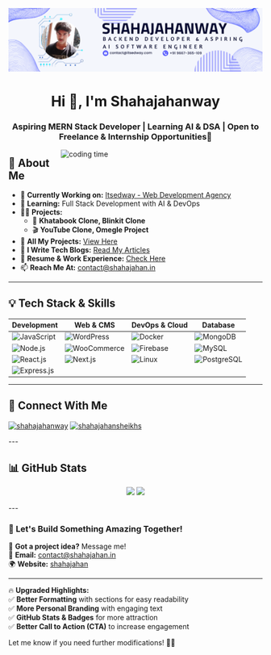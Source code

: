 ![logo](https://github.com/shahajahanway/Shahajahanway/blob/main/%20Banner.png)
<h1 align="center">Hi 👋, I'm Shahajahanway</h1>
<h3 align="center">Aspiring MERN Stack Developer | Learning AI & DSA | Open to Freelance & Internship Opportunities🚀</h3>

<img align="right" width="400" src="https://cdn.dribbble.com/users/1162077/screenshots/3848914/programmer.gif" alt="coding time">

## 🚀 About Me  
- 🔭 **Currently Working on:** [Itsedway - Web Development Agency](https://www.itsedway.com)  
- 🌱 **Learning:** Full Stack Development with AI & DevOps  
- 👨‍💻 **Projects:**  
  - 🚀 **Khatabook Clone, Blinkit Clone**  
  - 🎬 **YouTube Clone, Omegle Project**  
- 📌 **All My Projects:** [View Here](http://itsedway.com/Project)  
- 📝 **I Write Tech Blogs:** [Read My Articles](http://blog.itsedway.com)  
- 📄 **Resume & Work Experience:** [Check Here](http://itsedway.com/resume)  
- 📫 **Reach Me At:** contact@shahajahan.in

---

## 💡 Tech Stack & Skills  

| **Development** | **Web & CMS** | **DevOps & Cloud** | **Database** |
|---------------|---------------|------------------|------------|
| ![JavaScript](https://img.shields.io/badge/JavaScript-F7DF1E?style=for-the-badge&logo=javascript&logoColor=black) | ![WordPress](https://img.shields.io/badge/WordPress-21759B?style=for-the-badge&logo=wordpress&logoColor=white) | ![Docker](https://img.shields.io/badge/Docker-2496ED?style=for-the-badge&logo=docker&logoColor=white) | ![MongoDB](https://img.shields.io/badge/MongoDB-4EA94B?style=for-the-badge&logo=mongodb&logoColor=white) |
| ![Node.js](https://img.shields.io/badge/Node.js-339933?style=for-the-badge&logo=nodedotjs&logoColor=white) | ![WooCommerce](https://img.shields.io/badge/WooCommerce-96588A?style=for-the-badge&logo=woocommerce&logoColor=white) | ![Firebase](https://img.shields.io/badge/Firebase-FFCA28?style=for-the-badge&logo=firebase&logoColor=black) | ![MySQL](https://img.shields.io/badge/MySQL-4479A1?style=for-the-badge&logo=mysql&logoColor=white) |
| ![React.js](https://img.shields.io/badge/React.js-61DAFB?style=for-the-badge&logo=react&logoColor=black) | ![Next.js](https://img.shields.io/badge/Next.js-000000?style=for-the-badge&logo=nextdotjs&logoColor=white) | ![Linux](https://img.shields.io/badge/Linux-FCC624?style=for-the-badge&logo=linux&logoColor=black) | ![PostgreSQL](https://img.shields.io/badge/PostgreSQL-336791?style=for-the-badge&logo=postgresql&logoColor=white) |
| ![Express.js](https://img.shields.io/badge/Express.js-000000?style=for-the-badge&logo=express&logoColor=white) |  |  |  |

---

## 🔗 Connect With Me  
<p align="left">
<a href="https://linkedin.com/in/shahajahanway" target="blank"><img align="center" src="https://raw.githubusercontent.com/rahuldkjain/github-profile-readme-generator/master/src/images/icons/Social/linked-in-alt.svg" alt="shahajahanway" height="30" width="40" /></a>
<a href="https://instagram.com/shahajahansheikhs" target="blank"><img align="center" src="https://raw.githubusercontent.com/rahuldkjain/github-profile-readme-generator/master/src/images/icons/Social/instagram.svg" alt="shahajahansheikhs" height="30" width="40" /></a>
</p>
---

## 📊 GitHub Stats  
<p align="center">
  <img width="48%" src="https://github-readme-stats.vercel.app/api?username=shahajahanway&show_icons=true&theme=tokyonight&title_color=8A2BE2&text_color=8A2BE2&icon_color=8A2BE2&bg_color=0D1117" />
  <img width="48%" src="https://github-readme-streak-stats.herokuapp.com/?user=shahajahanway&theme=tokyonight&border=8A2BE2&background=0D1117&stroke=8A2BE2" />
</p>
---

### 🚀 Let's Build Something Amazing Together!  
💬 **Got a project idea?** Message me!  
📧 **Email:** contact@shahajahan.in  
🌍 **Website:** [shahajahan](https://www.shahajahan.in)  

---

🔥 **Upgraded Highlights:**  
✅ **Better Formatting** with sections for easy readability  
✅ **More Personal Branding** with engaging text  
✅ **GitHub Stats & Badges** for more attraction  
✅ **Better Call to Action (CTA)** to increase engagement  

Let me know if you need further modifications! 🚀🔥
